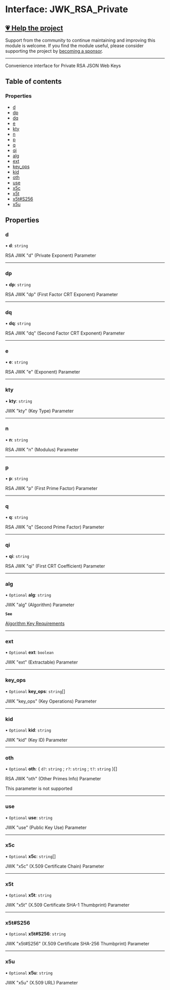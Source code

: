 # Interface: JWK\_RSA\_Private

## [💗 Help the project](https://github.com/sponsors/panva)

Support from the community to continue maintaining and improving this module is welcome. If you find the module useful, please consider supporting the project by [becoming a sponsor](https://github.com/sponsors/panva).

---

Convenience interface for Private RSA JSON Web Keys

## Table of contents

### Properties

- [d](types.JWK_RSA_Private.md#d)
- [dp](types.JWK_RSA_Private.md#dp)
- [dq](types.JWK_RSA_Private.md#dq)
- [e](types.JWK_RSA_Private.md#e)
- [kty](types.JWK_RSA_Private.md#kty)
- [n](types.JWK_RSA_Private.md#n)
- [p](types.JWK_RSA_Private.md#p)
- [q](types.JWK_RSA_Private.md#q)
- [qi](types.JWK_RSA_Private.md#qi)
- [alg](types.JWK_RSA_Private.md#alg)
- [ext](types.JWK_RSA_Private.md#ext)
- [key\_ops](types.JWK_RSA_Private.md#key_ops)
- [kid](types.JWK_RSA_Private.md#kid)
- [oth](types.JWK_RSA_Private.md#oth)
- [use](types.JWK_RSA_Private.md#use)
- [x5c](types.JWK_RSA_Private.md#x5c)
- [x5t](types.JWK_RSA_Private.md#x5t)
- [x5t#S256](types.JWK_RSA_Private.md#x5t#s256)
- [x5u](types.JWK_RSA_Private.md#x5u)

## Properties

### d

• **d**: `string`

RSA JWK "d" (Private Exponent) Parameter

___

### dp

• **dp**: `string`

RSA JWK "dp" (First Factor CRT Exponent) Parameter

___

### dq

• **dq**: `string`

RSA JWK "dq" (Second Factor CRT Exponent) Parameter

___

### e

• **e**: `string`

RSA JWK "e" (Exponent) Parameter

___

### kty

• **kty**: `string`

JWK "kty" (Key Type) Parameter

___

### n

• **n**: `string`

RSA JWK "n" (Modulus) Parameter

___

### p

• **p**: `string`

RSA JWK "p" (First Prime Factor) Parameter

___

### q

• **q**: `string`

RSA JWK "q" (Second Prime Factor) Parameter

___

### qi

• **qi**: `string`

RSA JWK "qi" (First CRT Coefficient) Parameter

___

### alg

• `Optional` **alg**: `string`

JWK "alg" (Algorithm) Parameter

**`See`**

[Algorithm Key Requirements](https://github.com/panva/jose/issues/210)

___

### ext

• `Optional` **ext**: `boolean`

JWK "ext" (Extractable) Parameter

___

### key\_ops

• `Optional` **key\_ops**: `string`[]

JWK "key_ops" (Key Operations) Parameter

___

### kid

• `Optional` **kid**: `string`

JWK "kid" (Key ID) Parameter

___

### oth

• `Optional` **oth**: \{ `d?`: `string` ; `r?`: `string` ; `t?`: `string`  }[]

RSA JWK "oth" (Other Primes Info) Parameter

This parameter is not supported

___

### use

• `Optional` **use**: `string`

JWK "use" (Public Key Use) Parameter

___

### x5c

• `Optional` **x5c**: `string`[]

JWK "x5c" (X.509 Certificate Chain) Parameter

___

### x5t

• `Optional` **x5t**: `string`

JWK "x5t" (X.509 Certificate SHA-1 Thumbprint) Parameter

___

### x5t#S256

• `Optional` **x5t#S256**: `string`

JWK "x5t#S256" (X.509 Certificate SHA-256 Thumbprint) Parameter

___

### x5u

• `Optional` **x5u**: `string`

JWK "x5u" (X.509 URL) Parameter

